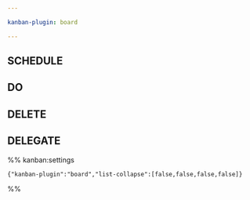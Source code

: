 ```yaml
---

kanban-plugin: board

---
```


## SCHEDULE



## DO



## DELETE



## DELEGATE





%% kanban:settings
```
{"kanban-plugin":"board","list-collapse":[false,false,false,false]}
```
%%